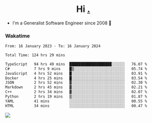 <h1 align="center">Hi <a href="https://www.hackerrank.com/erasmosaraujo">.</a></h1>
 
- I'm a Generalist Software Engineer  since 2008 🚀
<!--  
<p align="left">
  <a href="https://github.com/erasmosoares/github-readme-stats">
    <img
      align="center"
      src="https://github-readme-stats.vercel.app/api/top-langs/?username=erasmosoares&theme=radical&layout=compact"
    />
  </a>
  <a href="https://github.com/erasmosoares/github-readme-stats">
    [![Harlok's WakaTime stats](https://github-readme-stats.vercel.app/api/wakatime?username=ffflabs)](https://github.com/anuraghazra/github-readme-stats)
  </a>
</p>

<!--
 ### Repo 
 
<p align="left">
 <a href="https://github.com/erasmosoares/github-readme-stats">
    <img
      align="center"
      height="165"
      src="https://github-readme-stats.vercel.app/api/pin?username=erasmosoares&repo=sample-node&title_color=fff&icon_color=f9f9f9&text_color=9f9f9f&bg_color=151515"
    />
  </a>
  <a href="https://github.com/erasmosoares/github-readme-stats">
    <img
      align="center"
      height="165"
      src="https://github-readme-stats.vercel.app/api/pin?username=erasmosoares&repo=sample-node&title_color=fff&icon_color=f9f9f9&text_color=9f9f9f&bg_color=151515"
    />
  </a>
</p>
-->

 ### Wakatime 

<!--START_SECTION:waka-->

```txt
From: 16 January 2023 - To: 16 January 2024

Total Time: 124 hrs 29 mins

TypeScript   94 hrs 49 mins  ███████████████████░░░░░░   76.07 %
C#           7 hrs 9 mins    █▒░░░░░░░░░░░░░░░░░░░░░░░   05.74 %
JavaScript   4 hrs 52 mins   █░░░░░░░░░░░░░░░░░░░░░░░░   03.91 %
Docker       4 hrs 25 mins   █░░░░░░░░░░░░░░░░░░░░░░░░   03.54 %
JSON         2 hrs 52 mins   ▓░░░░░░░░░░░░░░░░░░░░░░░░   02.30 %
Markdown     2 hrs 45 mins   ▓░░░░░░░░░░░░░░░░░░░░░░░░   02.21 %
C++          2 hrs 34 mins   ▓░░░░░░░░░░░░░░░░░░░░░░░░   02.07 %
Python       2 hrs 19 mins   ▒░░░░░░░░░░░░░░░░░░░░░░░░   01.87 %
YAML         41 mins         ░░░░░░░░░░░░░░░░░░░░░░░░░   00.55 %
HTML         34 mins         ░░░░░░░░░░░░░░░░░░░░░░░░░   00.47 %
```

<!--END_SECTION:waka-->

![](https://komarev.com/ghpvc/?username=erasmosoares&color=brightgreen)
